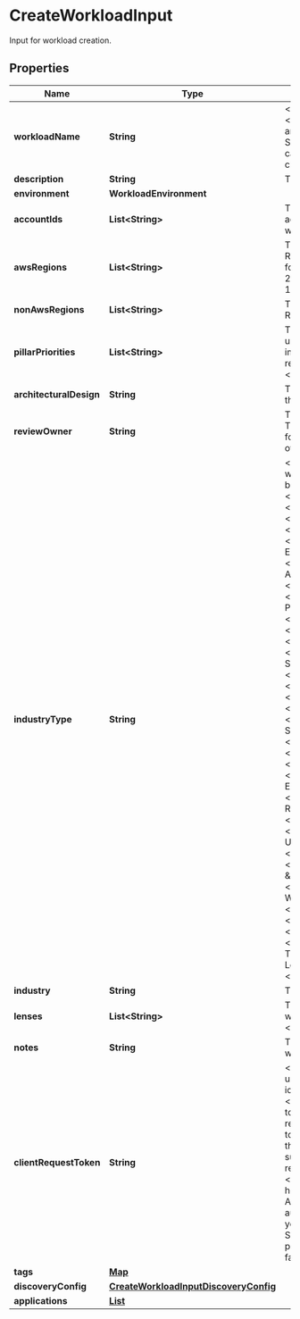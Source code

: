 

# CreateWorkloadInput

Input for workload creation.

## Properties

| Name | Type | Description | Notes |
|------------ | ------------- | ------------- | -------------|
|**workloadName** | **String** | &lt;p&gt;The name of the workload.&lt;/p&gt; &lt;p&gt;The name must be unique within an account within an Amazon Web Services Region. Spaces and capitalization are ignored when checking for uniqueness.&lt;/p&gt; |  |
|**description** | **String** | The description for the workload. |  |
|**environment** | **WorkloadEnvironment** |  |  |
|**accountIds** | **List&lt;String&gt;** | The list of Amazon Web Services account IDs associated with the workload. |  [optional] |
|**awsRegions** | **List&lt;String&gt;** | The list of Amazon Web Services Regions associated with the workload, for example, &lt;code&gt;us-east-2&lt;/code&gt;, or &lt;code&gt;ca-central-1&lt;/code&gt;. |  [optional] |
|**nonAwsRegions** | **List&lt;String&gt;** |  The list of non-Amazon Web Services Regions associated with the workload. |  [optional] |
|**pillarPriorities** | **List&lt;String&gt;** | The priorities of the pillars, which are used to order items in the improvement plan. Each pillar is represented by its &lt;a&gt;PillarReviewSummary$PillarId&lt;/a&gt;. |  [optional] |
|**architecturalDesign** | **String** | The URL of the architectural design for the workload. |  [optional] |
|**reviewOwner** | **String** | The review owner of the workload. The name, email address, or identifier for the primary group or individual that owns the workload review process. |  [optional] |
|**industryType** | **String** | &lt;p&gt;The industry type for the workload.&lt;/p&gt; &lt;p&gt;If specified, must be one of the following:&lt;/p&gt; &lt;ul&gt; &lt;li&gt; &lt;p&gt; &lt;code&gt;Agriculture&lt;/code&gt; &lt;/p&gt; &lt;/li&gt; &lt;li&gt; &lt;p&gt; &lt;code&gt;Automobile&lt;/code&gt; &lt;/p&gt; &lt;/li&gt; &lt;li&gt; &lt;p&gt; &lt;code&gt;Defense&lt;/code&gt; &lt;/p&gt; &lt;/li&gt; &lt;li&gt; &lt;p&gt; &lt;code&gt;Design and Engineering&lt;/code&gt; &lt;/p&gt; &lt;/li&gt; &lt;li&gt; &lt;p&gt; &lt;code&gt;Digital Advertising&lt;/code&gt; &lt;/p&gt; &lt;/li&gt; &lt;li&gt; &lt;p&gt; &lt;code&gt;Education&lt;/code&gt; &lt;/p&gt; &lt;/li&gt; &lt;li&gt; &lt;p&gt; &lt;code&gt;Environmental Protection&lt;/code&gt; &lt;/p&gt; &lt;/li&gt; &lt;li&gt; &lt;p&gt; &lt;code&gt;Financial Services&lt;/code&gt; &lt;/p&gt; &lt;/li&gt; &lt;li&gt; &lt;p&gt; &lt;code&gt;Gaming&lt;/code&gt; &lt;/p&gt; &lt;/li&gt; &lt;li&gt; &lt;p&gt; &lt;code&gt;General Public Services&lt;/code&gt; &lt;/p&gt; &lt;/li&gt; &lt;li&gt; &lt;p&gt; &lt;code&gt;Healthcare&lt;/code&gt; &lt;/p&gt; &lt;/li&gt; &lt;li&gt; &lt;p&gt; &lt;code&gt;Hospitality&lt;/code&gt; &lt;/p&gt; &lt;/li&gt; &lt;li&gt; &lt;p&gt; &lt;code&gt;InfoTech&lt;/code&gt; &lt;/p&gt; &lt;/li&gt; &lt;li&gt; &lt;p&gt; &lt;code&gt;Justice and Public Safety&lt;/code&gt; &lt;/p&gt; &lt;/li&gt; &lt;li&gt; &lt;p&gt; &lt;code&gt;Life Sciences&lt;/code&gt; &lt;/p&gt; &lt;/li&gt; &lt;li&gt; &lt;p&gt; &lt;code&gt;Manufacturing&lt;/code&gt; &lt;/p&gt; &lt;/li&gt; &lt;li&gt; &lt;p&gt; &lt;code&gt;Media &amp;amp; Entertainment&lt;/code&gt; &lt;/p&gt; &lt;/li&gt; &lt;li&gt; &lt;p&gt; &lt;code&gt;Mining &amp;amp; Resources&lt;/code&gt; &lt;/p&gt; &lt;/li&gt; &lt;li&gt; &lt;p&gt; &lt;code&gt;Oil &amp;amp; Gas&lt;/code&gt; &lt;/p&gt; &lt;/li&gt; &lt;li&gt; &lt;p&gt; &lt;code&gt;Power &amp;amp; Utilities&lt;/code&gt; &lt;/p&gt; &lt;/li&gt; &lt;li&gt; &lt;p&gt; &lt;code&gt;Professional Services&lt;/code&gt; &lt;/p&gt; &lt;/li&gt; &lt;li&gt; &lt;p&gt; &lt;code&gt;Real Estate &amp;amp; Construction&lt;/code&gt; &lt;/p&gt; &lt;/li&gt; &lt;li&gt; &lt;p&gt; &lt;code&gt;Retail &amp;amp; Wholesale&lt;/code&gt; &lt;/p&gt; &lt;/li&gt; &lt;li&gt; &lt;p&gt; &lt;code&gt;Social Protection&lt;/code&gt; &lt;/p&gt; &lt;/li&gt; &lt;li&gt; &lt;p&gt; &lt;code&gt;Telecommunications&lt;/code&gt; &lt;/p&gt; &lt;/li&gt; &lt;li&gt; &lt;p&gt; &lt;code&gt;Travel, Transportation &amp;amp; Logistics&lt;/code&gt; &lt;/p&gt; &lt;/li&gt; &lt;li&gt; &lt;p&gt; &lt;code&gt;Other&lt;/code&gt; &lt;/p&gt; &lt;/li&gt; &lt;/ul&gt; |  [optional] |
|**industry** | **String** | The industry for the workload. |  [optional] |
|**lenses** | **List&lt;String&gt;** | The list of lenses associated with the workload. Each lens is identified by its &lt;a&gt;LensSummary$LensAlias&lt;/a&gt;. |  |
|**notes** | **String** | The notes associated with the workload. |  [optional] |
|**clientRequestToken** | **String** | &lt;p&gt;A unique case-sensitive string used to ensure that this request is idempotent (executes only once).&lt;/p&gt; &lt;p&gt;You should not reuse the same token for other requests. If you retry a request with the same client request token and the same parameters after the original request has completed successfully, the result of the original request is returned.&lt;/p&gt; &lt;important&gt; &lt;p&gt;This token is listed as required, however, if you do not specify it, the Amazon Web Services SDKs automatically generate one for you. If you are not using the Amazon Web Services SDK or the CLI, you must provide this token or the request will fail.&lt;/p&gt; &lt;/important&gt; |  |
|**tags** | [**Map**](Map.md) |  |  [optional] |
|**discoveryConfig** | [**CreateWorkloadInputDiscoveryConfig**](CreateWorkloadInputDiscoveryConfig.md) |  |  [optional] |
|**applications** | [**List**](List.md) |  |  [optional] |



